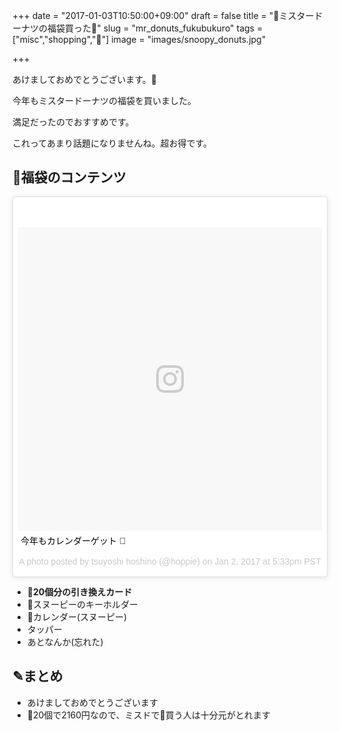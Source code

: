 +++
date = "2017-01-03T10:50:00+09:00"
draft = false
title = "🍩ミスタードーナツの福袋買った🍩"
slug = "mr_donuts_fukubukuro"
tags = ["misc","shopping","🍩"]
image = "images/snoopy_donuts.jpg"

+++

あけましておめでとうございます。🎍

今年もミスタードーナツの福袋を買いました。

満足だったのでおすすめです。

これってあまり話題になりませんね。超お得です。

<!--more-->

## 🍩福袋のコンテンツ

<blockquote class="instagram-media" data-instgrm-captioned data-instgrm-version="7" style=" background:#FFF; border:0; border-radius:3px; box-shadow:0 0 1px 0 rgba(0,0,0,0.5),0 1px 10px 0 rgba(0,0,0,0.15); margin: 1px; max-width:658px; padding:0; width:99.375%; width:-webkit-calc(100% - 2px); width:calc(100% - 2px);"><div style="padding:8px;"> <div style=" background:#F8F8F8; line-height:0; margin-top:40px; padding:50.0% 0; text-align:center; width:100%;"> <div style=" background:url(data:image/png;base64,iVBORw0KGgoAAAANSUhEUgAAACwAAAAsCAMAAAApWqozAAAABGdBTUEAALGPC/xhBQAAAAFzUkdCAK7OHOkAAAAMUExURczMzPf399fX1+bm5mzY9AMAAADiSURBVDjLvZXbEsMgCES5/P8/t9FuRVCRmU73JWlzosgSIIZURCjo/ad+EQJJB4Hv8BFt+IDpQoCx1wjOSBFhh2XssxEIYn3ulI/6MNReE07UIWJEv8UEOWDS88LY97kqyTliJKKtuYBbruAyVh5wOHiXmpi5we58Ek028czwyuQdLKPG1Bkb4NnM+VeAnfHqn1k4+GPT6uGQcvu2h2OVuIf/gWUFyy8OWEpdyZSa3aVCqpVoVvzZZ2VTnn2wU8qzVjDDetO90GSy9mVLqtgYSy231MxrY6I2gGqjrTY0L8fxCxfCBbhWrsYYAAAAAElFTkSuQmCC); display:block; height:44px; margin:0 auto -44px; position:relative; top:-22px; width:44px;"></div></div> <p style=" margin:8px 0 0 0; padding:0 4px;"> <a href="https://www.instagram.com/p/BOyK96Cg8zx/" style=" color:#000; font-family:Arial,sans-serif; font-size:14px; font-style:normal; font-weight:normal; line-height:17px; text-decoration:none; word-wrap:break-word;" target="_blank">今年もカレンダーゲット 🍩</a></p> <p style=" color:#c9c8cd; font-family:Arial,sans-serif; font-size:14px; line-height:17px; margin-bottom:0; margin-top:8px; overflow:hidden; padding:8px 0 7px; text-align:center; text-overflow:ellipsis; white-space:nowrap;">A photo posted by tsuyoshi hoshino (@hoppie) on <time style=" font-family:Arial,sans-serif; font-size:14px; line-height:17px;" datetime="2017-01-03T01:33:37+00:00">Jan 2, 2017 at 5:33pm PST</time></p></div></blockquote>
<script async defer src="//platform.instagram.com/en_US/embeds.js"></script>

* **🍩20個分の引き換えカード**
* 🐶スヌーピーのキーホルダー
* 📅カレンダー(スヌーピー)
* タッパー
* あとなんか(忘れた)

## ✎まとめ

* あけましておめでとうございます
* 🍩20個で2160円なので、ミスドで🍩買う人は十分元がとれます
<script type="text/javascript" src="/js/prism.js" async></script>
